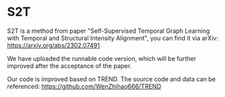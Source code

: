 # S2T

S2T is a method from paper "Self-Supervised Temporal Graph Learning with Temporal and Structural Intensity Alignment", you can find it via arXiv: https://arxiv.org/abs/2302.07491

We have uploaded the runnable code version, which will be further improved after the acceptance of the paper.

Our code is improved based on TREND. The source code and data can be referenced: https://github.com/WenZhihao666/TREND
